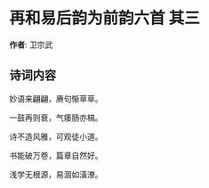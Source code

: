 # 再和易后韵为前韵六首  其三

**作者**: 卫宗武

## 诗词内容

妙语来翩翩，赓句惭草草。

一鼓再则衰，气痿肠亦槁。

诗不造风雅，可观徒小道。

书能破万卷，篇章自然好。

浅学无根源，易涸如潢潦。

